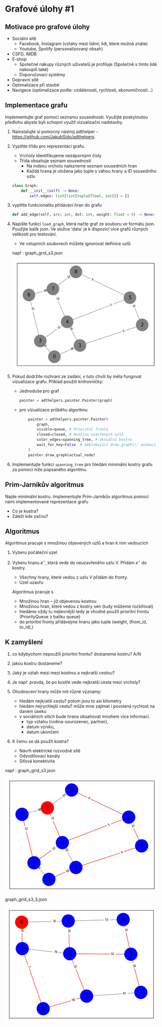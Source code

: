 # Grafové úlohy #1

## Motivace pro grafové úlohy

- Sociální sítě
  - Facebook, Instagram (vztahy mezi lidmi; lidi, které možná znáte)
  - Youtube, Spotify (personalizovaný obsah)
- CSFD, IMDB
- E-shop
  - Společné nákupy různých uživatelů je profiluje (Společně s tímto lidé nakoupili také)
  - Doporučovací systémy
- Dopravní sítě
- Optimalizace při stavbě
- Navigace (optimalizace podle: vzdálenosti, rychlosti, ekonomičnosti...)

## Implementace grafu

Implementujte graf pomocí seznamu sousednosti. Využijte poskytnutou předlohu abyste byli schopni využít vizualizační nadstavby.

1. Nainstalujte si pomocný nástroj adthelper - https://github.com/JakubSido/adthelpers.

2. Vyplňte třídu pro reprezentaci grafu.
    - Vrcholy identifikujeme nezápornými čísly
    - Třída obsahuje seznam sousednosti
        - Na indexu vrcholu nalezneme seznam sousedních hran
        - Každá hrana je uložena jako tuple s váhou hrany a ID sousedního uzlu

    ```python
    class Graph:
        def __init__(self) -> None:
            self.edges: list[list[tuple[float, int]]] = []
    ```

3. vyplňte funkcionalitu přidávání hran do grafu

    ```python
    def add_edge(self, src: int, dst: int, weight: float = 0) -> None:
    ```

4. Napište funkci `load_graph`, která načte graf ze souboru ve formátu json. Použijte balík json. Ve složce 'data' je k dispozici více grafů různých velikostí pro testování.
    - Ve vstupních souborech můžete ignorovat definice uzlů

    např : graph_grid_s3.json

    ![img](img/spanning.png)

5. Pokud dodržíte rozhraní ze zadání, v tuto chvíli by měla fungovat vizualizace grafu. Příklad použití knihovničky:

    - Jednoduše pro graf

      ```python
      painter = adthelpers.painter.Painter(graph) 
      ```

    - pro vizualizace průběhu algoritmu

        ```python
            painter = adthelpers.painter.Painter(
                graph,
                visible=queue, # Prioritní fronta
                closed=closed, # množina uzavřených uzlů
                color_edges=spanning_tree, # aktuální kostra
                wait_for_key=False  # neblokující draw_graph(): animaci budeme řídit během např. debugerem
            )
            painter.draw_graph(actual_node)
        ```

6. Implementujte funkci `spanning_tree` pro hledání minimální kostry grafu za pomoci níže popsaného algoritmu.

## Prim-Jarníkův algoritmus

Najde minimální kostru. Implementujte Prim-Jarníkův algoritmus pomocí námi implementované reprezentace grafu

- Co je kostra?
- Záleží kde začnu?

## Algoritmus

Algoritmus pracuje s množinou objevených uzlů a hran k nim vedoucích

1. Vyberu počáteční uzel
2. Vyberu hranu $e^⋆$, která vede do neuzavřeného uzlu V. Přidám $e^⋆$ do kostry.
    - Všechny hrany, které vedou z uzlu $V$ přidám do fronty.
    - Uzel uzavřu

    Algoritmus pracuje s
    - Množinou hran – již objevenou kostrou
    - Množinou hran, které vedou z kostry ven (tudy můžeme rozšiřovat)
    - hledáme vždy tu nejlevnější tedy je vhodné použít prioritní frontu (PriorityQueue z balíku queue)
    - do prioritní fronty přidávejme hranu jako tuple (weight, (from_id, to_id),)


## K zamyšlení

1. co kdybychom nepoužili prioritní frontu? dostaneme kostru? A/N
2. jakou kostru dostaneme?

3. Jaký je vztah mezi mezi kostrou a nejkratší cestou?
4. Je např. pravda, že po kostře vede nejkratší cesta mezi vrcholy?

5. Ohodnocení hrany může mít různé významy:
    - hledám nejkratší cestu? potom jsou to asi kilometry
    - hledám nejrychlejší cestu? může mne zajímat i povolená rychlost na daném úseku
    - v sociálních sítích bude hrana obsahovat mnohem více informací.
        - typ vztahu (rodina-sourozenec, partner),
        - datum vzniku,
        - datum ukončení

6. K čemu se dá použít kostra?
    - Návrh elektrické rozvodné sítě
    - Odvodňovací kanály
    - Síťová konektivita

např :
graph_grid_s3.json

![img](img/sp1.png)

graph_grid_s3_3.json

![img](img/sp2.png)

